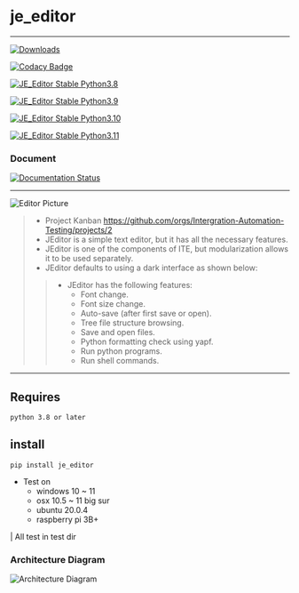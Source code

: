 # je_editor

---

[![Downloads](https://static.pepy.tech/badge/je-editor)](https://pepy.tech/project/je-editor)


[![Codacy Badge](https://app.codacy.com/project/badge/Grade/825a90622a224207be4abe869775b50a)](https://www.codacy.com/gh/JE-Chen/je_editor/dashboard?utm_source=github.com&amp;utm_medium=referral&amp;utm_content=JE-Chen/je_editor&amp;utm_campaign=Badge_Grade)

[![JE_Editor Stable Python3.8](https://github.com/Intergration-Automation-Testing/je_editor/actions/workflows/je-editor-github-actions_stable_python3_8.yml/badge.svg)](https://github.com/Intergration-Automation-Testing/je_editor/actions/workflows/je-editor-github-actions_stable_python3_8.yml)

[![JE_Editor Stable Python3.9](https://github.com/Intergration-Automation-Testing/je_editor/actions/workflows/je-editor-github-actions_stable_python3_9.yml/badge.svg)](https://github.com/Intergration-Automation-Testing/je_editor/actions/workflows/je-editor-github-actions_stable_python3_9.yml)

[![JE_Editor Stable Python3.10](https://github.com/Intergration-Automation-Testing/je_editor/actions/workflows/je-editor-github-actions_stable_python3_10.yml/badge.svg)](https://github.com/Intergration-Automation-Testing/je_editor/actions/workflows/je-editor-github-actions_stable_python3_10.yml)

[![JE_Editor Stable Python3.11](https://github.com/Intergration-Automation-Testing/je_editor/actions/workflows/je-editor-github-actions_stable_python3_11.yml/badge.svg)](https://github.com/Intergration-Automation-Testing/je_editor/actions/workflows/je-editor-github-actions_stable_python3_11.yml)

### Document

[![Documentation Status](https://readthedocs.org/projects/je-editor/badge/?version=latest)](https://je-editor.readthedocs.io/en/latest/?badge=latest)

---


![Editor Picture](image/JEditor.png)
> * Project Kanban https://github.com/orgs/Intergration-Automation-Testing/projects/2
> * JEditor is a simple text editor, but it has all the necessary features.
> * JEditor is one of the components of ITE, but modularization allows it to be used separately.
> * JEditor defaults to using a dark interface as shown below:
>> * JEditor has the following features:
>>    * Font change.
>>    * Font size change.
>>    * Auto-save (after first save or open).
>>    * Tree file structure browsing.
>>    * Save and open files.
>>    * Python formatting check using yapf.
>>    * Run python programs.
>>    * Run shell commands.

---

## Requires

```
python 3.8 or later
```

## install

```commandline
pip install je_editor
```

* Test on
    * windows 10 ~ 11
    * osx 10.5 ~ 11 big sur
    * ubuntu 20.0.4
    * raspberry pi 3B+

| All test in test dir

### Architecture Diagram
![Architecture Diagram](architecture_diagram/JEditor_Architecture.drawio.png)